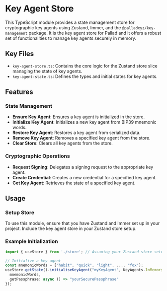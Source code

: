 # Key Agent Store

This TypeScript module provides a state management store for cryptographic key agents using Zustand, Immer, and the `@palladxyz/key-management` package. It is the key agent store for Pallad and it offers a robust set of functionalities to manage key agents securely in memory.

## Key Files
- `key-agent-store.ts`: Contains the core logic for the Zustand store slice managing the state of key agents.
- `key-agent-state.ts`: Defines the types and initial states for key agents.

## Features

### State Management
- **Ensure Key Agent**: Ensures a key agent is initialized in the store.
- **Initialize Key Agent**: Initializes a new key agent from BIP39 mnemonic words.
- **Restore Key Agent**: Restores a key agent from serialized data.
- **Remove Key Agent**: Removes a specified key agent from the store.
- **Clear Store**: Clears all key agents from the store.

### Cryptographic Operations
- **Request Signing**: Delegates a signing request to the appropriate key agent.
- **Create Credential**: Creates a new credential for a specified key agent.
- **Get Key Agent**: Retrieves the state of a specified key agent.

## Usage

### Setup Store
To use this module, ensure that you have Zustand and Immer set up in your project. Include the key agent store in your Zustand store setup.

### Example Initialization
```typescript
import { useStore } from './store'; // Assuming your Zustand store setup file is store.ts

// Initialize a key agent
const mnemonicWords = ["habit", "quick", "light", ..., "fox"];
useStore.getState().initialiseKeyAgent("myKeyAgent", KeyAgents.InMemory, {
  mnemonicWords,
  getPassphrase: async () => "yourSecurePassphrase"
});
```